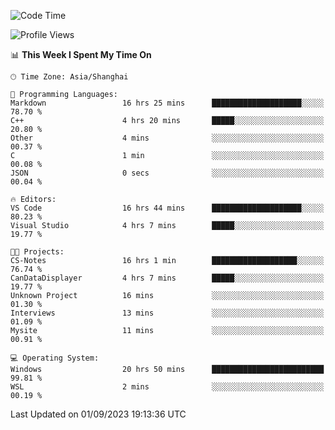 <!--START_SECTION:waka-->
![Code Time](http://img.shields.io/badge/Code%20Time-1%2C211%20hrs%2053%20mins-blue)

![Profile Views](http://img.shields.io/badge/Profile%20Views-0-blue)

📊 **This Week I Spent My Time On** 

```text
🕑︎ Time Zone: Asia/Shanghai

💬 Programming Languages: 
Markdown                 16 hrs 25 mins      ████████████████████░░░░░   78.70 % 
C++                      4 hrs 20 mins       █████░░░░░░░░░░░░░░░░░░░░   20.80 % 
Other                    4 mins              ░░░░░░░░░░░░░░░░░░░░░░░░░   00.37 % 
C                        1 min               ░░░░░░░░░░░░░░░░░░░░░░░░░   00.08 % 
JSON                     0 secs              ░░░░░░░░░░░░░░░░░░░░░░░░░   00.04 % 

🔥 Editors: 
VS Code                  16 hrs 44 mins      ████████████████████░░░░░   80.23 % 
Visual Studio            4 hrs 7 mins        █████░░░░░░░░░░░░░░░░░░░░   19.77 % 

🐱‍💻 Projects: 
CS-Notes                 16 hrs 1 min        ███████████████████░░░░░░   76.74 % 
CanDataDisplayer         4 hrs 7 mins        █████░░░░░░░░░░░░░░░░░░░░   19.77 % 
Unknown Project          16 mins             ░░░░░░░░░░░░░░░░░░░░░░░░░   01.30 % 
Interviews               13 mins             ░░░░░░░░░░░░░░░░░░░░░░░░░   01.09 % 
Mysite                   11 mins             ░░░░░░░░░░░░░░░░░░░░░░░░░   00.91 % 

💻 Operating System: 
Windows                  20 hrs 50 mins      █████████████████████████   99.81 % 
WSL                      2 mins              ░░░░░░░░░░░░░░░░░░░░░░░░░   00.19 % 
```


 Last Updated on 01/09/2023 19:13:36 UTC
<!--END_SECTION:waka-->